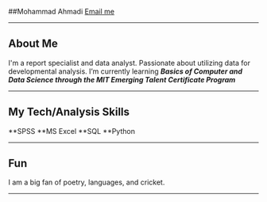  
##Mohammad Ahmadi 
[Email me](mailto:mohammad.srak1999@gmail.com)

---

## About Me

I'm a report specialist and data analyst. Passionate about utilizing data for developmental analysis.
I’m currently learning **_Basics of Computer and Data Science through the MIT Emerging Talent Certificate Program_**

---
## My Tech/Analysis Skills
**SPSS
**MS Excel
**SQL
**Python

---

## Fun
I am a big fan of poetry, languages, and cricket. 
 
---
 
